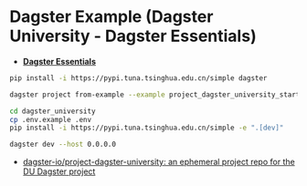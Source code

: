 # Dagster Example (Dagster University - Dagster Essentials)

* [**Dagster Essentials**](https://courses.dagster.io/courses/dagster-essentials)

```bash
pip install -i https://pypi.tuna.tsinghua.edu.cn/simple dagster

dagster project from-example --example project_dagster_university_start --name dagster_university

cd dagster_university
cp .env.example .env
pip install -i https://pypi.tuna.tsinghua.edu.cn/simple -e ".[dev]"

dagster dev --host 0.0.0.0
```

* [dagster-io/project-dagster-university: an ephemeral project repo for the DU Dagster project](https://github.com/dagster-io/project-dagster-university)
